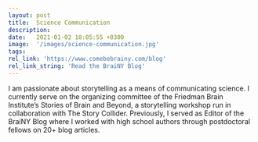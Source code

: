 ```yaml
---
layout: post
title:  Science Communication
description: 
date:   2021-01-02 18:05:55 +0300
image:  '/images/science-communication.jpg'
tags:   
rel_link: 'https://www.comebebrainy.com/blog'
rel_link_string: 'Read the BraiNY Blog'
---
```

I am passionate about storytelling as a means of communicating science. I currently serve on the organizing committee of the Friedman Brain Institute’s Stories of Brain and Beyond, a storytelling workshop run in collaboration with The Story Collider. Previously, I served as Editor of the BraiNY Blog where I worked with high school authors through postdoctoral fellows on 20+ blog articles.
